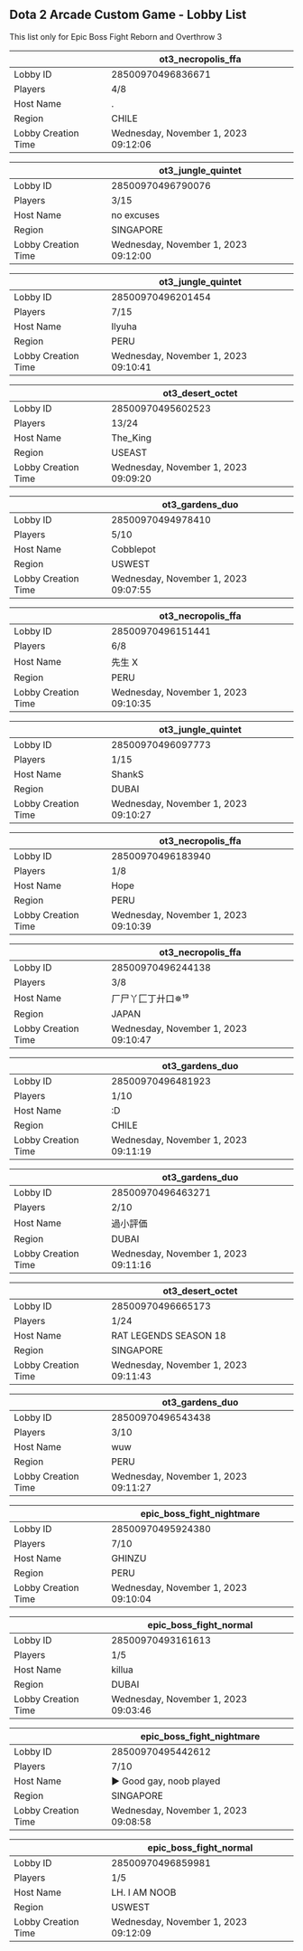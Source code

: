 ## Dota 2 Arcade Custom Game - Lobby List

This list only for Epic Boss Fight Reborn and Overthrow 3

|  | ot3_necropolis_ffa |
| ------ | ------ |
| Lobby ID | 28500970496836671 |
| Players | 4/8 |
| Host Name | . |
| Region | CHILE |
| Lobby Creation Time | Wednesday, November 1, 2023 09:12:06 |


|  | ot3_jungle_quintet |
| ------ | ------ |
| Lobby ID | 28500970496790076 |
| Players | 3/15 |
| Host Name | no excuses |
| Region | SINGAPORE |
| Lobby Creation Time | Wednesday, November 1, 2023 09:12:00 |


|  | ot3_jungle_quintet |
| ------ | ------ |
| Lobby ID | 28500970496201454 |
| Players | 7/15 |
| Host Name | Ilyuha |
| Region | PERU |
| Lobby Creation Time | Wednesday, November 1, 2023 09:10:41 |


|  | ot3_desert_octet |
| ------ | ------ |
| Lobby ID | 28500970495602523 |
| Players | 13/24 |
| Host Name | The_King |
| Region | USEAST |
| Lobby Creation Time | Wednesday, November 1, 2023 09:09:20 |


|  | ot3_gardens_duo |
| ------ | ------ |
| Lobby ID | 28500970494978410 |
| Players | 5/10 |
| Host Name | Cobblepot |
| Region | USWEST |
| Lobby Creation Time | Wednesday, November 1, 2023 09:07:55 |


|  | ot3_necropolis_ffa |
| ------ | ------ |
| Lobby ID | 28500970496151441 |
| Players | 6/8 |
| Host Name | 先生 X |
| Region | PERU |
| Lobby Creation Time | Wednesday, November 1, 2023 09:10:35 |


|  | ot3_jungle_quintet |
| ------ | ------ |
| Lobby ID | 28500970496097773 |
| Players | 1/15 |
| Host Name | ShankS |
| Region | DUBAI |
| Lobby Creation Time | Wednesday, November 1, 2023 09:10:27 |


|  | ot3_necropolis_ffa |
| ------ | ------ |
| Lobby ID | 28500970496183940 |
| Players | 1/8 |
| Host Name | Hope |
| Region | PERU |
| Lobby Creation Time | Wednesday, November 1, 2023 09:10:39 |


|  | ot3_necropolis_ffa |
| ------ | ------ |
| Lobby ID | 28500970496244138 |
| Players | 3/8 |
| Host Name | 厂尸丫匚丁廾口✵¹⁹ |
| Region | JAPAN |
| Lobby Creation Time | Wednesday, November 1, 2023 09:10:47 |


|  | ot3_gardens_duo |
| ------ | ------ |
| Lobby ID | 28500970496481923 |
| Players | 1/10 |
| Host Name | :D |
| Region | CHILE |
| Lobby Creation Time | Wednesday, November 1, 2023 09:11:19 |


|  | ot3_gardens_duo |
| ------ | ------ |
| Lobby ID | 28500970496463271 |
| Players | 2/10 |
| Host Name | 過小評価 |
| Region | DUBAI |
| Lobby Creation Time | Wednesday, November 1, 2023 09:11:16 |


|  | ot3_desert_octet |
| ------ | ------ |
| Lobby ID | 28500970496665173 |
| Players | 1/24 |
| Host Name | RAT LEGENDS SEASON 18 |
| Region | SINGAPORE |
| Lobby Creation Time | Wednesday, November 1, 2023 09:11:43 |


|  | ot3_gardens_duo |
| ------ | ------ |
| Lobby ID | 28500970496543438 |
| Players | 3/10 |
| Host Name | wuw |
| Region | PERU |
| Lobby Creation Time | Wednesday, November 1, 2023 09:11:27 |


|  | epic_boss_fight_nightmare |
| ------ | ------ |
| Lobby ID | 28500970495924380 |
| Players | 7/10 |
| Host Name | GHINZU |
| Region | PERU |
| Lobby Creation Time | Wednesday, November 1, 2023 09:10:04 |


|  | epic_boss_fight_normal |
| ------ | ------ |
| Lobby ID | 28500970493161613 |
| Players | 1/5 |
| Host Name | killua |
| Region | DUBAI |
| Lobby Creation Time | Wednesday, November 1, 2023 09:03:46 |


|  | epic_boss_fight_nightmare |
| ------ | ------ |
| Lobby ID | 28500970495442612 |
| Players | 7/10 |
| Host Name | ► Good gay, noob played |
| Region | SINGAPORE |
| Lobby Creation Time | Wednesday, November 1, 2023 09:08:58 |


|  | epic_boss_fight_normal |
| ------ | ------ |
| Lobby ID | 28500970496859981 |
| Players | 1/5 |
| Host Name | LH. I AM NOOB |
| Region | USWEST |
| Lobby Creation Time | Wednesday, November 1, 2023 09:12:09 |


